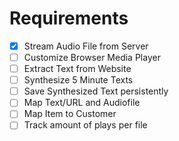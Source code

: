 # Requirements

- [x] Stream Audio File from Server
- [ ] Customize Browser Media Player
- [ ] Extract Text from Website
- [ ] Synthesize 5 Minute Texts
- [ ] Save Synthesized Text persistently
- [ ] Map Text/URL and Audiofile
- [ ] Map Item to Customer
- [ ] Track amount of plays per file